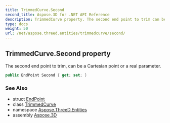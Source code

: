 ```yaml
---
title: TrimmedCurve.Second
second_title: Aspose.3D for .NET API Reference
description: TrimmedCurve property. The second end point to trim can be a Cartesian point or a real parameter
type: docs
weight: 50
url: /net/aspose.threed.entities/trimmedcurve/second/
---
```

## TrimmedCurve.Second property

The second end point to trim, can be a Cartesian point or a real parameter.

```csharp
public EndPoint Second { get; set; }
```

### See Also

* struct [EndPoint](../../endpoint/)
* class [TrimmedCurve](../)
* namespace [Aspose.ThreeD.Entities](../../trimmedcurve/)
* assembly [Aspose.3D](../../../)


